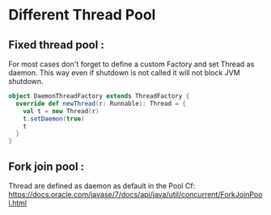 # Different Thread Pool

## Fixed thread pool :

For most cases don't forget to define a custom Factory and set Thread as daemon.
This way even if shutdown is not called it will not block JVM shutdown.

```scala
object DaemonThreadFactory extends ThreadFactory {
  override def newThread(r: Runnable): Thread = {
    val t = new Thread(r)
    t.setDaemon(true)
    t
  }
}
```

## Fork join pool :

Thread are defined as daemon as default in the Pool Cf: https://docs.oracle.com/javase/7/docs/api/java/util/concurrent/ForkJoinPool.html
